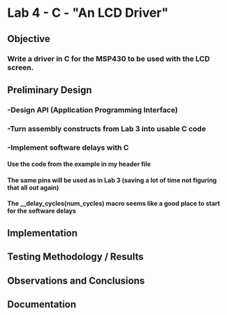 # Lab 4 - C - "An LCD Driver"

## Objective

### Write a driver in C for the MSP430 to be used with the LCD screen.

## Preliminary Design

### -Design API (Application Programming Interface)
### -Turn assembly constructs from Lab 3 into usable C code
### -Implement software delays with C

#### Use the code from the example in my header file
#### The same pins will be used as in Lab 3 (saving a lot of time not figuring that all out again)
#### The __delay_cycles(num_cycles) macro seems like a good place to start for the software delays

## Implementation

## Testing Methodology / Results

## Observations and Conclusions

## Documentation

